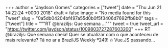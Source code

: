 
+++
author = "Jaydson Gomes"
categories = ["tweet"]
date = "Thu Jun 21 14:22:24 +0000 2018"
draft = false
image = "No media found for this Tweet"
slug = "0a5db04204bf497a55d0b0f5f3406d7692ffb8b0"
tags = ["tweet"]
title = """RT @braziljs: Que semana ..."""
tweet = true
tweet_url = "https://twitter.com/jaydson/status/1009803727287603200"
+++
RT @braziljs: Que semana cheia! Quer se atualizar com o que aconteceu de mais relevante?
Tá no ar a BrazilJS Weekly º249! 🔥
Vue.JS passando…
